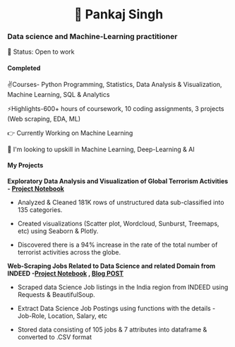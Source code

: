 
<h1 align="center"> 👋  Pankaj Singh </h1>
<h3 align="left">Data science and Machine-Learning practitioner</h3>

🎯 Status: Open to work

#### Completed 

✌️Courses- Python Programming, Statistics, Data Analysis & Visualization, Machine Learning, SQL & Analytics

⚡Highlights-600+ hours of coursework, 10 coding assignments, 3 projects (Web scraping, EDA, ML)

👉 Currently Working on Machine Learning 

🚀 I'm looking to upskill in Machine Learning, Deep-Learning & AI

 #### My Projects
 **Exploratory Data Analysis and Visualization of Global Terrorism Activities - [Project Notebook ](https://jovian.ai/singh-pankaj0018/exploratory-data-analysis-project-eda)**
 
- Analyzed & Cleaned 181K rows of unstructured data sub-classified into 135 categories.

- Created visualizations (Scatter plot, Wordcloud, Sunburst, Treemaps, etc) using Seaborn & Plotly.

- Discovered there is a 94% increase in the rate of the total number of terrorist activities across the globe.

**Web-Scraping Jobs Related to Data Science and related Domain from INDEED -[Project Notebook](https://jovian.ai/singh-pankaj0018/webscraping-project) , [Blog POST](https://blog.jovian.ai/web-scraping-data-science-related-jobs-3c6439de8af8)**

- Scraped data Science Job listings in the India region from INDEED using Requests & BeautifulSoup.

- Extract Data Science Job Postings using functions with the details - Job-Role, Location, Salary, etc

- Stored data consisting of 105 jobs & 7 attributes into dataframe & converted to .CSV format


 
 
 
 
 
 
